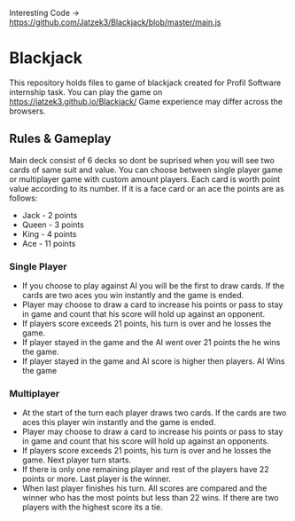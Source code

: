 Interesting Code -> https://github.com/Jatzek3/Blackjack/blob/master/main.js

# Blackjack

This repository holds files to game of blackjack created for Profil Software internship task.
You can play the game on  https://jatzek3.github.io/Blackjack/
Game experience may differ across the browsers.

## Rules & Gameplay

Main deck consist of 6 decks so dont be suprised when you will see two cards of same suit and value. 
You can choose between single player game or multiplayer game with custom amount players.
Each card is worth point value according to its number. If it is a face card or an ace the points are as follows:
- Jack - 2 points
- Queen - 3 points
- King - 4 points
- Ace - 11 points

### Single Player
 - If you choose to play against AI you will be the first to draw cards. If the cards are two aces  you win instantly and the game is ended. 
 - Player may choose to draw a card to increase his points or pass to stay in game and count that his score will hold up against an opponent.
 - If players score exceeds  21  points, his turn is over and he losses the game.
 - If player stayed in the game and the AI went over 21 points the he wins the game.
 - If player stayed in the game and AI score is higher then players. AI Wins the game
 
 ### Multiplayer
 - At the start of the turn each player draws two cards. If the cards are two aces  this player win instantly and the game is ended. 
 - Player may choose to draw a card to increase his points or pass to stay in game and count that his score will hold up against an opponents.
 - If players score exceeds  21  points, his turn is over and he losses the game. Next player turn starts.
 - If there is only one remaining player and rest of the players have 22 points or more. Last player is the winner.
 - When last player finishes his turn. All scores are compared and the winner who has the most points but less than 22 wins. If there are two players with the highest score its a tie.
